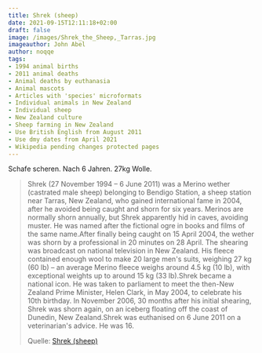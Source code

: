 ```yaml
---
title: Shrek (sheep)
date: 2021-09-15T12:11:18+02:00
draft: false
image: /images/Shrek_the_Sheep,_Tarras.jpg
imageauthor: John Abel
author: noqqe
tags:
- 1994 animal births
- 2011 animal deaths
- Animal deaths by euthanasia
- Animal mascots
- Articles with 'species' microformats
- Individual animals in New Zealand
- Individual sheep
- New Zealand culture
- Sheep farming in New Zealand
- Use British English from August 2011
- Use dmy dates from April 2021
- Wikipedia pending changes protected pages
---
```


Schafe scheren. Nach 6 Jahren. 27kg Wolle.

> Shrek (27 November 1994 – 6 June 2011) was a Merino wether (castrated male
> sheep) belonging to Bendigo Station, a sheep station near Tarras, New Zealand,
> who gained international fame in 2004, after he avoided being caught and shorn
> for six years. Merinos are normally shorn annually, but Shrek apparently hid
> in caves, avoiding muster. He was named after the fictional ogre in books and
> films of the same name.After finally being caught on 15 April 2004, the wether
> was shorn by a professional in 20 minutes on 28 April. The shearing was
> broadcast on national television in New Zealand. His fleece contained enough
> wool to make 20 large men's suits, weighing 27 kg (60 lb) – an average Merino
> fleece weighs around 4.5 kg (10 lb), with exceptional weights up to around 15
> kg (33 lb).Shrek became a national icon. He was taken to parliament to meet
> the then-New Zealand Prime Minister, Helen Clark, in May 2004, to celebrate
> his 10th birthday. In November 2006, 30 months after his initial shearing,
> Shrek was shorn again, on an iceberg floating off the coast of Dunedin, New
> Zealand.Shrek was euthanised on 6 June 2011 on a veterinarian's advice. He was
> 16.
>
> Quelle: [Shrek (sheep)](https://en.wikipedia.org/wiki/Shrek_(sheep))
